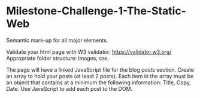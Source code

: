 # Milestone-Challenge-1-The-Static-Web

Semantic mark-up for all major elements.

Validate your html page with W3 validator: https://validator.w3.org/
Appropriate folder structure: images, css.

The page will have a linked JavaScript file for the blog posts section. Create an array to hold your posts (at least 2 posts). Each item in the array must be an object that contains at a minimum the following information: Title, Copy, Date. Use JavaScript to add each post to the DOM.